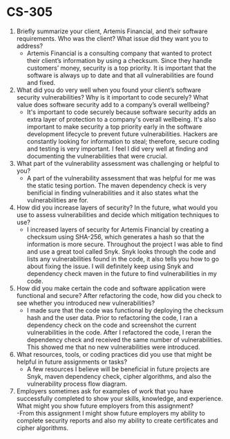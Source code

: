 # CS-305
1. Briefly summarize your client, Artemis Financial, and their software requirements. Who was the client? What issue did they want you to address? <br />
    - Artemis Financial is a consulting company that wanted to protect their client’s information by using a checksum. Since they handle customers’ money, security is a top priority. It is important that the software is always up to date and that all vulnerabilities are found and fixed. <br />
2. What did you do very well when you found your client’s software security vulnerabilities? Why is it important to code securely? What value does software security add to a company’s overall wellbeing?<br />
    - It's important to code securely because software security adds an extra layer of protection to a company's overall wellbeing. It's also important to make security a top priority early in the software development lifecycle to prevent future vulnerabilities. Hackers are constantly looking for information to steal; therefore, secure coding and testing is very important. I feel I did very well at finding and documenting the vulnerabilities that were crucial. <br />
3. What part of the vulnerability assessment was challenging or helpful to you?<br />
    - A part of the vulnerability assessment that was helpful for me was the static tesing portion. The maven dependency check is very benificial in finding vulnerabilities and it also states what the vulnerabilities are for. 
4. How did you increase layers of security? In the future, what would you use to assess vulnerabilities and decide which mitigation techniques to use?<br />
    - I increased layers of security for Artemis Financial by creating a checksum using SHA-256, which generates a hash so that the information is more secure. Throughout the project I was able to find and use a great tool called Snyk. Snyk looks through the code and lists any vulnerabilities found in the code, it also tells you how to go about fixing the issue. I will definitely keep using Snyk and dependency check maven in the future to find vulnerabilities in my code. <br />
5. How did you make certain the code and software application were functional and secure? After refactoring the code, how did you check to see whether you introduced new vulnerabilities?<br />
    - I made sure that the code was functional by deploying the checksum hash and the user data. Prior to refactoring the code, I ran a dependency check on the code and screenshot the current vulnerabilities in the code. After I refactored the code, I reran the dependency check and received the same number of vulnerabilities. This showed me that no new vulnerabilities were introduced.<br />
6. What resources, tools, or coding practices did you use that might be helpful in future assignments or tasks?
    - A few resources I believe will be beneficial in future projects are Snyk, maven dependency check, cipher algorithms, and also the vulnerability process flow diagram. <br />
7. Employers sometimes ask for examples of work that you have successfully completed to show your skills, knowledge, and experience. What might you show future employers from this assignment?<br />
    -From this assignment I might show future employers my ability to complete security reports and also my ability to create certificates and cipher algorithms.
